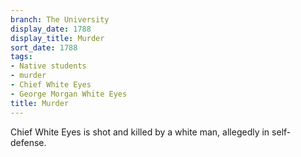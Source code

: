 ```yaml
---
branch: The University
display_date: 1788
display_title: Murder
sort_date: 1788
tags:
- Native students
- murder
- Chief White Eyes
- George Morgan White Eyes
title: Murder
---
```


Chief White Eyes is shot and killed by a white man, allegedly in self-defense.
